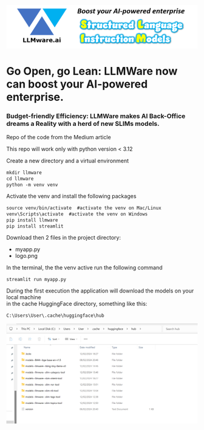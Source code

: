 <img src="https://github.com/fabiomatricardi/llmwareSLIMS/raw/main/logo.png" width=900>

# Go Open, go Lean: LLMWare now can boost your AI-powered enterprise.
### Budget-friendly Efficiency: LLMWare makes AI Back-Office dreams a Reality with a herd of new SLIMs models.
Repo of the code from the Medium article

This repo will work only with python version < 3.12

Create a new directory and a virtual environment

```
mkdir llmware
cd llmware
python -m venv venv
```

Activate the venv and install the following packages

```
source venv/bin/activate  #activate the venv on Mac/Linux
venv\Scripts\activate  #activate the venv on Windows
pip install llmware
pip install streamlit
```


Download then 2 files in the project directory:
- myapp.py
- logo.png

In the terminal, the the venv active run the following command
```
streamlit run myapp.py
```


During the first execution the application will download the models on your local machine <br>
in the cache HuggingFace directory, something like this:

```
C:\Users\User\.cache\huggingface\hub
```

<img src="https://github.com/fabiomatricardi/llmwareSLIMS/raw/main/cacheDIR.png" width=700>



